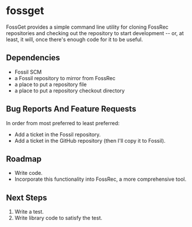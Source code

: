 # fossget

FossGet provides a simple command line utility for cloning FossRec repositories
and checking out the repository to start development -- or, at least, it will,
once there's enough code for it to be useful.

## Dependencies

* Fossil SCM
* a Fossil repository to mirror from FossRec
* a place to put a repository file
* a place to put a repository checkout directory

## Bug Reports And Feature Requests

In order from most preferred to least preferred:

* Add a ticket in the Fossil repository.
* Add a ticket in the GitHub repository (then I'll copy it to Fossil).

## Roadmap

* Write code.
* Incorporate this functionality into FossRec, a more comprehensive tool.

## Next Steps

1. Write a test.
2. Write library code to satisfy the test.
